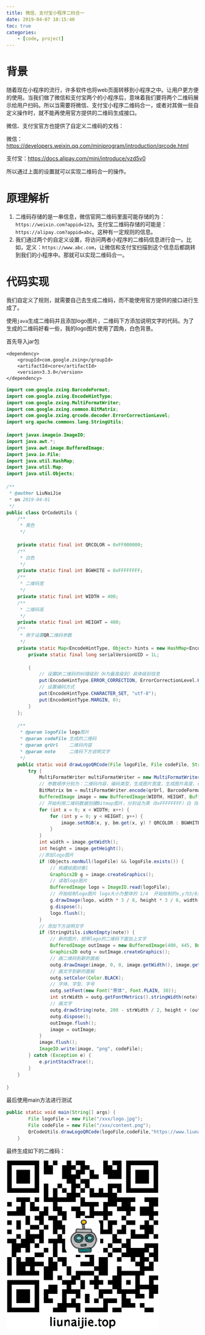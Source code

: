 ```yaml
---
title: 微信、支付宝小程序二码合一
date: 2019-04-07 10:15:40
toc: true
categories: 
	- [code, project]
---
```


# 背景

 随着现在小程序的流行，许多软件也将web页面转移到小程序之中。让用户更方便的使用。当我们做了微信和支付宝两个的小程序后，意味着我们要将两个二维码展示给用户扫码。所以当需要将微信、支付宝小程序二维码合一，或者对其做一些自定义操作时，就不能再使用官方提供的二维码生成接口。

微信、支付宝官方也提供了自定义二维码的文档：

微信：<https://developers.weixin.qq.com/miniprogram/introduction/qrcode.html>  

支付宝：<https://docs.alipay.com/mini/introduce/vzd5v0>  

所以通过上面的设置就可以实现二维码合一的操作。

# 原理解析

1. 二维码存储的是一串信息，微信官网二维码里面可能存储的为：`https://weixin.com?appid=123`。支付宝二维码存储的可能是：`https://alipay.com?appid=abc`。这种有一定规则的信息。
2. 我们通过两个的自定义设置，将访问两者小程序的二维码信息进行合一。比如，定义：`https://www.abc.com`，让微信和支付宝扫描到这个信息后都跳转到我们的小程序中。那就可以实现二维码合一。

<!--more-->

# 代码实现

我们自定义了规则，就需要自己去生成二维码，而不能使用官方提供的接口进行生成了。

使用`java`生成二维码并且添加logo图片，二维码下方添加说明文字的代码。为了生成的二维码好看一些，我的logo图片使用了圆角，白色背景。  

首先导入jar包  

```maven
<dependency>
    <groupId>com.google.zxing</groupId>
    <artifactId>core</artifactId>
    <version>3.3.0</version>
</dependency>
```

```java
import com.google.zxing.BarcodeFormat;
import com.google.zxing.EncodeHintType;
import com.google.zxing.MultiFormatWriter;
import com.google.zxing.common.BitMatrix;
import com.google.zxing.qrcode.decoder.ErrorCorrectionLevel;
import org.apache.commons.lang.StringUtils;

import javax.imageio.ImageIO;
import java.awt.*;
import java.awt.image.BufferedImage;
import java.io.File;
import java.util.HashMap;
import java.util.Map;
import java.util.Objects;

/**
 * @author LiuNaiJie
 * on 2019-04-01
 */
public class QrCodeUtils {
	/**
	 * 黑色
	 */

	private static final int QRCOLOR = 0xFF000000;
	/**
	 * 白色
	 */
	private static final int BGWHITE = 0xFFFFFFFF;
	/**
	 * 二维码宽
	 */
	private static final int WIDTH = 400;
	/**
	 * 二维码高
	 */
	private static final int HEIGHT = 400;
	/**
	 * 用于设置QR二维码参数
	 */
	private static Map<EncodeHintType, Object> hints = new HashMap<EncodeHintType, Object>() {
		private static final long serialVersionUID = 1L;

		{
			// 设置QR二维码的纠错级别（H为最高级别）具体级别信息
			put(EncodeHintType.ERROR_CORRECTION, ErrorCorrectionLevel.H);
			// 设置编码方式
			put(EncodeHintType.CHARACTER_SET, "utf-8");
			put(EncodeHintType.MARGIN, 0);
		}
	};

	/**
	 * @param logoFile logo图片
	 * @param codeFile 生成的二维码
	 * @param qrUrl    二维码内容
	 * @param note     二维码下方说明文字
	 */
	public static void drawLogoQRCode(File logoFile, File codeFile, String qrUrl, String note) {
		try {
			MultiFormatWriter multiFormatWriter = new MultiFormatWriter();
			// 参数顺序分别为：二维码内容，编码类型，生成图片宽度，生成图片高度，设置参数
			BitMatrix bm = multiFormatWriter.encode(qrUrl, BarcodeFormat.QR_CODE, WIDTH, HEIGHT, hints);
			BufferedImage image = new BufferedImage(WIDTH, HEIGHT, BufferedImage.TYPE_INT_RGB);
			// 开始利用二维码数据创建Bitmap图片，分别设为黑（0xFFFFFFFF）白（0xFF000000）两色
			for (int x = 0; x < WIDTH; x++) {
				for (int y = 0; y < HEIGHT; y++) {
					image.setRGB(x, y, bm.get(x, y) ? QRCOLOR : BGWHITE);
				}
			}
			int width = image.getWidth();
			int height = image.getHeight();
			//添加logo图片
			if (Objects.nonNull(logoFile) && logoFile.exists()) {
				// 构建绘图对象l
				Graphics2D g = image.createGraphics();
				// 读取logo图片
				BufferedImage logo = ImageIO.read(logoFile);
				// 开始绘制logo图片 logo大小为整体的 1/4  开始绘制的x,y为3/8处。
				g.drawImage(logo, width * 3 / 8, height * 3 / 8, width / 4, height / 4, null);
				g.dispose();
				logo.flush();
			}
			// 添加下方说明文字
			if (StringUtils.isNotEmpty(note)) {
				// 新的图片，把带logo的二维码下面加上文字
				BufferedImage outImage = new BufferedImage(400, 445, BufferedImage.TYPE_4BYTE_ABGR);
				Graphics2D outg = outImage.createGraphics();
				// 画二维码到新的面板
				outg.drawImage(image, 0, 0, image.getWidth(), image.getHeight(), null);
				// 画文字到新的面板
				outg.setColor(Color.BLACK);
				// 字体、字型、字号
				outg.setFont(new Font("黑体", Font.PLAIN, 30));
				int strWidth = outg.getFontMetrics().stringWidth(note);
				// 画文字
				outg.drawString(note, 200 - strWidth / 2, height + (outImage.getHeight() - height) / 2 + 12);
				outg.dispose();
				outImage.flush();
				image = outImage;
			}
			image.flush();
			ImageIO.write(image, "png", codeFile);
		} catch (Exception e) {
			e.printStackTrace();
		}
	}

}

```

最后使用main方法进行测试  

```java
public static void main(String[] args) {
        File logoFile = new File("/xxx/logo.jpg");
        File codeFile = new File("/xxx/content.png");
        QrCodeUtils.drawLogoQRCode(logoFile,codeFile,"https://www.liunaijie.top","liunaijie.top");
    }
```

最终生成如下的二维码：  

![avatar](<https://raw.githubusercontent.com/liunaijie/images/master/liunaijie_top.png>)